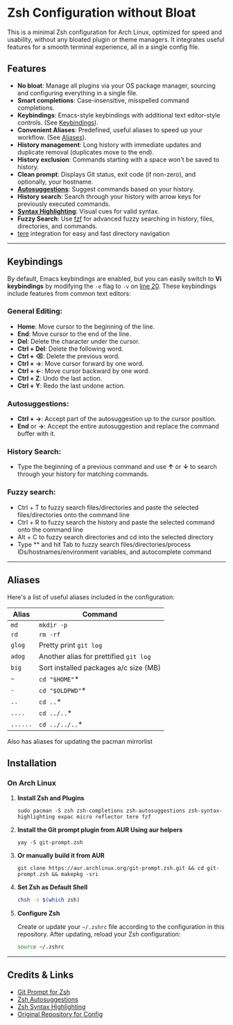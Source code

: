 # Zsh Configuration without Bloat

This is a minimal Zsh configuration for Arch Linux, optimized for speed and usability, without any bloated plugin or theme managers. It integrates useful features for a smooth terminal experience, all in a single config file.

## Features

- **No bloat**: Manage all plugins via your OS package manager, sourcing and configuring everything in a single file.
- **Smart completions**: Case-insensitive, misspelled command completions.
- **Keybindings**: Emacs-style keybindings with additional text editor-style controls. (See [Keybindings](#keybindings)).
- **Convenient Aliases**: Predefined, useful aliases to speed up your workflow. (See [Aliases](#aliases)).
- **History management**: Long history with immediate updates and duplicate removal (duplicates move to the end).
- **History exclusion**: Commands starting with a space won't be saved to history.
- **Clean prompt**: Displays Git status, exit code (if non-zero), and optionally, your hostname.
- **[Autosuggestions](https://github.com/zsh-users/zsh-autosuggestions)**: Suggest commands based on your history.
- **History search**: Search through your history with arrow keys for previously executed commands.
- **[Syntax Highlighting](https://github.com/zsh-users/zsh-syntax-highlighting)**: Visual cues for valid syntax.
- **Fuzzy Search**: Use [fzf](https://github.com/junegunn/fzf) for advanced fuzzy searching in history, files, directories, and commands.
- [tere](https://github.com/mgunyho/tere) integration for easy and fast directory navigation

---

## Keybindings

By default, Emacs keybindings are enabled, but you can easily switch to **Vi keybindings** by modifying the `-e` flag to `-v` on [line 20](https://github.com/aditya-narayan-sahoo/my-zsh/blob/main/.zshrc#L20). These keybindings include features from common text editors:

### General Editing:

- **Home**: Move cursor to the beginning of the line.
- **End**: Move cursor to the end of the line.
- **Del**: Delete the character under the cursor.
- **Ctrl + Del**: Delete the following word.
- **Ctrl + ⌫**: Delete the previous word.
- **Ctrl + →**: Move cursor forward by one word.
- **Ctrl + ←**: Move cursor backward by one word.
- **Ctrl + Z**: Undo the last action.
- **Ctrl + Y**: Redo the last undone action.

### Autosuggestions:

- **Ctrl + →**: Accept part of the autosuggestion up to the cursor position.
- **End** or **→**: Accept the entire autosuggestion and replace the command buffer with it.

### History Search:

- Type the beginning of a previous command and use **↑** or **↓** to search through your history for matching commands.

### Fuzzy search:

- Ctrl + T to fuzzy search files/directories and paste the selected files/directories onto the command line
- Ctrl + R to fuzzy search the history and paste the selected command onto the command line
- Alt + C to fuzzy search directories and cd into the selected directory
- Type \*\* and hit Tab to fuzzy search files/directories/process IDs/hostnames/environment variables, and autocomplete command

---

## Aliases

Here's a list of useful aliases included in the configuration:

| Alias    | Command                                |
| -------- | -------------------------------------- |
| `md`     | `mkdir -p`                             |
| `rd`     | `rm -rf`                               |
| `glog`   | Pretty print `git log`                 |
| `adog`   | Another alias for prettified `git log` |
| `big`    | Sort installed packages a/c size (MB)  |
| `~`      | `cd "$HOME"`\*                         |
| `-`      | `cd "$OLDPWD"`\*                       |
| `..`     | `cd ..`\*                              |
| `....`   | `cd ../..`\*                           |
| `......` | `cd ../../..`\*                        |

Also has aliases for updating the pacman mirrorlist

## Installation

### On Arch Linux

1. **Install Zsh and Plugins**

   ```
   sudo pacman -S zsh zsh-completions zsh-autosuggestions zsh-syntax-highlighting expac micro reflector tere fzf
   ```

2. **Install the Git prompt plugin from AUR Using aur helpers**

   ```
   yay -S git-prompt.zsh
   ```

3. **Or manually build it from AUR**

   ```
   git clone https://aur.archlinux.org/git-prompt.zsh.git && cd git-prompt.zsh && makepkg -sri
   ```

4. **Set Zsh as Default Shell**

   ```bash
   chsh -s $(which zsh)
   ```

5. **Configure Zsh**

   Create or update your `~/.zshrc` file according to the configuration in this repository. After updating, reload your Zsh configuration:

   ```bash
   source ~/.zshrc
   ```

---

## Credits & Links

- [Git Prompt for Zsh](https://aur.archlinux.org/packages/git-prompt.zsh)
- [Zsh Autosuggestions](https://github.com/zsh-users/zsh-autosuggestions)
- [Zsh Syntax Highlighting](https://github.com/zsh-users/zsh-syntax-highlighting)
- [Original Repository for Config](https://github.com/bttger/my-zsh)
